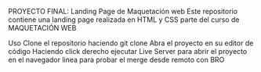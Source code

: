 PROYECTO FINAL: Landing Page de Maquetación web
Este repositorio contiene una landing page realizada en HTML y CSS parte del curso de MAQUETACIÓN WEB 

Uso
Clone el repositorio haciendo git clone 
Abra el proyecto en su editor de código
Haciendo click derecho ejecutar Live Server para abrir el proyecto en el navegador
linea para probar el merge desde remoto con BRO

